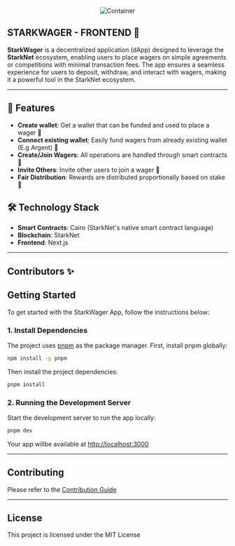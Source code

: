 <div align="center">
  
  ![Container](https://github.com/user-attachments/assets/9bff87ad-48d6-4237-8139-81d9ff94ede8)
</div>

## STARKWAGER - FRONTEND 🎲

**StarkWager** is a decentralized application (dApp) designed to leverage the **StarkNet** ecosystem, enabling users to place wagers on simple agreements or competitions with minimal transaction fees. The app ensures a seamless experience for users to deposit, withdraw, and interact with wagers, making it a powerful tool in the StarkNet ecosystem.

---

## 🌟 Features

- **Create wallet**: Get a wallet that can be funded and used to place a wager 🚧
- **Connect existing wallet**: Easily fund wagers from already existing wallet (E.g Argent) 🚧
- **Create/Join Wagers**: All operations are handled through smart contracts 🚧
- **Invite Others**: Invite other users to join a wager 🚧
- **Fair Distribution**: Rewards are distributed proportionally based on stake 🚧

## 🛠 Technology Stack

- **Smart Contracts**: Cairo (StarkNet's native smart contract language)
- **Blockchain**: StarkNet
- **Frontend**: Next.js

---

## Contributors ✨

<!-- ALL-CONTRIBUTORS-LIST:START - Do not remove or modify this section -->
<!-- prettier-ignore-start -->
<!-- markdownlint-disable -->


<!-- markdownlint-restore -->
<!-- prettier-ignore-end -->

<!-- ALL-CONTRIBUTORS-LIST:END -->

## Getting Started

To get started with the StarkWager App, follow the instructions below:

### 1. Install Dependencies

The project uses [pnpm](https://pnpm.io/) as the package manager. First, install pnpm globally:

```bash
npm install -g pnpm
```

Then install the project dependencies:

```bash
pnpm install
```

### 2. Running the Development Server

Start the development server to run the app locally:

```bash
pnpm dev
```

Your app willbe available at [http://localhost:3000](http://localhost:3000)

---

## Contributing

Please refer to the [Contribution Guide](https://github.com/stakepoint/starkwager-frontend/blob/staging/CONTRIBUTING.md)

---

## License

This project is licensed under the MIT License
